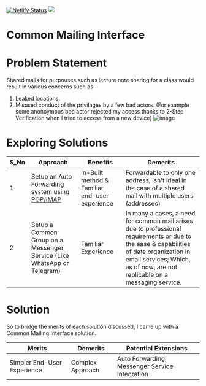 [![Netlify Status](https://api.netlify.com/api/v1/badges/d85575ee-b02b-4bc7-99ae-ca948736fa96/deploy-status)](https://app.netlify.com/sites/common-mail/deploys) [![](https://img.shields.io/badge/google%20apps%20script-v8-%234285f4)](https://developers.google.com/apps-script/guides/v8-runtime)

# Common Mailing Interface

# Problem Statement

Shared mails for purpouses such as lecture note sharing for a class would result in various concerns such as -
1. Leaked locations.
2. Misused conduct of the privilages by a few bad actors.
(For example some anonoymous bad actor rejected my access thanks to 2-Step Verification when I tried to access from a new device)
![image](https://github.com/rohan-motukuri/common-mailing-system/assets/123802857/7ef30c03-7f48-4bc2-a800-ea5c25a19730)

# Exploring Solutions

| S_No | Approach                                                                                             | Benefits        | Demerits                                                                                                                                                                                                                 |
| ---- | ---------------------------------------------------------------------------------------------------- | --------------- | ------------------------------------------------------------------------------------------------------------------------------------------------------------------------------------------------------------------------ |
| 1    | Setup an Auto Forwarding system using [POP/IMAP](https://support.google.com/mail/answer/10957?hl=en) | In-Built method & Familiar end-user experience | Forwardable to only one address, Isn't ideal in the case of a shared mail with multiple users (addresses)                                                                                                               |
| 2    | Setup a Common Group on a Messenger Service (Like WhatsApp or Telegram)                              | Familiar Experience     | In many a cases, a need for common mail arises due to professional requirements or due to the ease & capabilities of data organization in email services; Which, as of now, are not replicable on a messaging service. |

# Solution 

So to bridge the merits of each solution discussed, I came up with a Common Mailing Interface solution.

| Merits                      | Demerits         | Potential Extensions                           |
| --------------------------- | ---------------- | ---------------------------------------------- |
| Simpler End-User Experience | Complex Approach | Auto Forwarding, Messenger Service Integration | 

